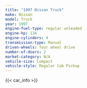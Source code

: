 ```yaml
---
title: "1997 Nissan Truck"
make: Nissan
model: Truck
year: 1997
engine-fuel-type: regular unleaded
engine-hp: 134
engine-cylinders: 4
transmission-type: Manual
driven-wheels: four wheel drive
number-of-doors: 2
market-category: N/A
vehicle-size: Compact
vehicle-style: Regular Cab Pickup
---
```


{{< car_info >}}
